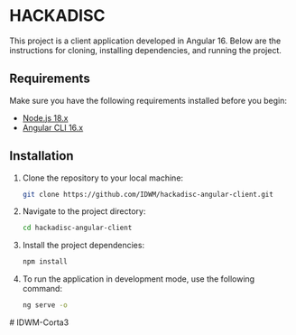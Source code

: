 # HACKADISC

This project is a client application developed in Angular 16. Below are the instructions for cloning, installing dependencies, and running the project.

## Requirements

Make sure you have the following requirements installed before you begin:

- [Node.js 18.x](https://nodejs.org/en)
- [Angular CLI 16.x](https://v16.angular.io/docs)

## Installation

1. Clone the repository to your local machine:

    ```bash
    git clone https://github.com/IDWM/hackadisc-angular-client.git
    ```

2. Navigate to the project directory:

    ```bash
    cd hackadisc-angular-client
    ```

3. Install the project dependencies:

    ```bash
    npm install
    ```

4. To run the application in development mode, use the following command:

    ```bash
    ng serve -o
    ```
#   I D W M - C o r t a 3  
 